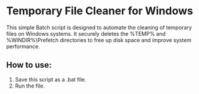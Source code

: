 # Temporary File Cleaner for Windows

This simple Batch script is designed to automate the cleaning of temporary files on Windows systems. It securely deletes the %TEMP% and %WINDIR%\Prefetch directories to free up disk space and improve system performance.

## How to use:

1.  Save this script as a .bat file.
2.  Run the file.
